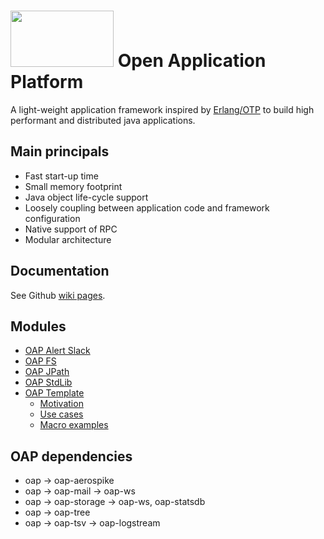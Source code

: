 # <img src="oap_logo.png" width="165" height="90"> Open Application Platform

A light-weight application framework inspired by [Erlang/OTP](https://github.com/erlang/otp) to build high performant and distributed java applications.

## Main principals

* Fast start-up time
* Small memory footprint
* Java object life-cycle support
* Loosely coupling between application code and framework configuration
* Native support of RPC
* Modular architecture

## Documentation

See Github [wiki pages](https://github.com/oaplatform/oap/wiki).

## Modules

* [OAP Alert Slack](oap-alert-slack/README.md#OAP-Alert-Slack)
* [OAP FS](oap-fs/README.md#OAP-FS)
* [OAP JPath](oap-jpath/README.md#OAP-JPath)
* [OAP StdLib](oap-stdlib/README.md#OAP-StdLib)
* [OAP Template](oap-template/README.md#OAP-template)
  * [Motivation](oap-template/README.md#motivation)
  * [Use cases](oap-template/README.md#use-cases)
  * [Macro examples](oap-template/README.md#macro-examples)
  
## OAP dependencies
* oap -> oap-aerospike
* oap -> oap-mail         -> oap-ws
* oap -> oap-storage      -> oap-ws, oap-statsdb
* oap -> oap-tree
* oap -> oap-tsv          -> oap-logstream
